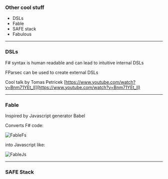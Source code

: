 ### Other cool stuff #

- DSLs
- Fable
- SAFE stack
- Fabulous

---

### DSLs

F# syntax is human readable and can lead to intuitive internal DSLs

FParsec can be used to create external DSLs

Cool talk by Tomas Petricek
[https://www.youtube.com/watch?v=Bnm71YEt_lI](https://www.youtube.com/watch?v=Bnm71YEt_lI)

---

### Fable

Inspired by Javascript generator Babel

Converts F# code:

![FableFs]("assets/img/fableFs.PNG")

into Javascript like: 

![FableJs]("assets/img/fableJs.PNG")

---

### SAFE Stack